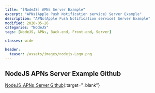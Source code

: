 ```yaml
---
title: "[NodeJS] APNs Server Example"
excerpt: "APNs(Apple Push Notification service) Server Example"
description: "APNs(Apple Push Notification service) Server Example"
modified: 2020-05-26
categories: "NodeJS"
tags: [NodeJS, APNs, Back-end, Front-end, Server]

classes: wide

header:
  teaser: /assets/images/nodejs-Logo.png
---
```


## NodeJS APNs Server Example Github
[NodeJS_APNs_Server Github](https://github.com/tigi44/NodeJS_APNs_Server){:target="_blank"}

